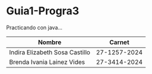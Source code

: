 # Guia1-Progra3
Practicando con java...

| Nombre  | Carnet |
| ------------- | ------------- |
| Indira Elizabeth Sosa Castillo  | 27-1257-2024 |
| Brenda Ivania Lainez Vides  | 27-3414-2024 |
